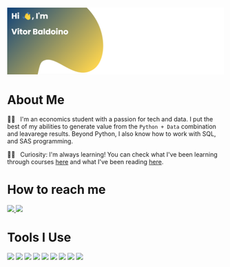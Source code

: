 
![Banner](./images/banner.png)

# About Me


:technologist: &nbsp; I'm an economics student with a passion for tech and data. I put the best of my abilities to generate value from the `Python + Data` combination and leavarege results. Beyond Python, I also know how to work with SQL, and SAS programming. 
<br/>

:student: &nbsp; Curiosity: I'm always learning! You can check what I've been learning through courses [here]() and what I've been reading [here](https://github.com/baldoinov/text-books). <br/>


# How to reach me

<p>
  <a href="mailto:vdbaldoino@gmail.com?subject=Olá%20Bruno%20Tacca">
    <img src="https://img.shields.io/badge/gmail-%23D14836.svg?&style=for-the-badge&logo=gmail&logoColor=white"/>
  </a>
  <a href="https://www.linkedin.com/in/vitorbaldoino/">
    <img src="https://img.shields.io/badge/linkedin-%230077B5.svg?&style=for-the-badge&logo=linkedin&logoColor=white" />
  </a>
</p>


# Tools I Use

![](https://img.shields.io/badge/Editor-VS_Code-informational?style=flat&logo=visual-studio-code&logoColor=white&color=6aa6f8)
![](https://img.shields.io/badge/Editor-Jupyter-informational?style=flat&logo=Jupyter&logoColor=white&color=6aa6f8)
![](https://img.shields.io/badge/Code-Python-informational?style=flat&logo=python&logoColor=white&color=6aa6f8)
![](https://img.shields.io/badge/Tools-pandas-informational?style=flat&logo=pandas&logoColor=white&color=6aa6f8)
![](https://img.shields.io/badge/Tools-Tableau-informational?style=flat&logo=Tableau&logoColor=white&color=6aa6f8)
![](https://img.shields.io/badge/Tools-Microsoft_Office-informational?style=flat&logo=Microsoft-Office&logoColor=white&color=6aa6f8)
![](https://img.shields.io/badge/Tools-Microsoft_Excel-informational?style=flat&logo=Microsoft-Excel&logoColor=white&color=6aa6f8)
![](https://img.shields.io/badge/Tools-Microsoft_Power_Point-informational?style=flat&logo=Microsoft-PowerPoint&logoColor=white&color=6aa6f8)
![](https://img.shields.io/badge/Tools-Microsoft_Word-informational?style=flat&logo=Microsoft-Word&logoColor=white&color=6aa6f8)



<!--

![](https://img.shields.io/badge/Tools-PostgreSQL-informational?style=flat&logo=postgresql&logoColor=white&color=6aa6f8)

![](https://img.shields.io/badge/Tools-Power_BI-informational?style=flat&logo=Power-BI&logoColor=white&color=6aa6f8)
-->
